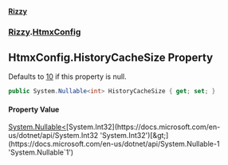 #### [Rizzy](index 'index')
### [Rizzy](Rizzy 'Rizzy').[HtmxConfig](Rizzy.HtmxConfig 'Rizzy.HtmxConfig')

## HtmxConfig.HistoryCacheSize Property

Defaults to [10](https://docs.microsoft.com/en-us/dotnet/csharp/language-reference/keywords/10 'https://docs.microsoft.com/en-us/dotnet/csharp/language-reference/keywords/10') if this property is null.

```csharp
public System.Nullable<int> HistoryCacheSize { get; set; }
```

#### Property Value
[System.Nullable&lt;](https://docs.microsoft.com/en-us/dotnet/api/System.Nullable-1 'System.Nullable`1')[System.Int32](https://docs.microsoft.com/en-us/dotnet/api/System.Int32 'System.Int32')[&gt;](https://docs.microsoft.com/en-us/dotnet/api/System.Nullable-1 'System.Nullable`1')